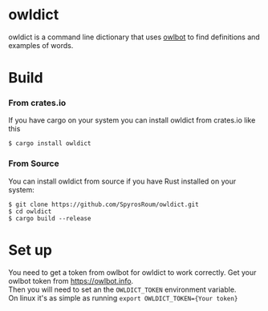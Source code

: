 # owldict

owldict is a command line dictionary that uses [owlbot](https://owlbot.info) to find definitions and examples of words.

# Build
### From crates.io
If you have cargo on your system you can install owldict from crates.io like this
```shell
$ cargo install owldict
```

### From Source
You can install owldict from source if you have Rust installed on your system:
```shell
$ git clone https://github.com/SpyrosRoum/owldict.git
$ cd owldict
$ cargo build --release
```

# Set up
You need to get a token from owlbot for owldict to work correctly.
Get your owlbot token from https://owlbot.info.  
Then you will need to set an the `OWLDICT_TOKEN` environment variable.  
On linux it's as simple as running `export OWLDICT_TOKEN={Your token}`
